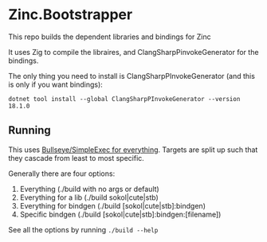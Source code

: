 # Zinc.Bootstrapper

This repo builds the dependent libraries and bindings for Zinc

It uses Zig to compile the libraires, and ClangSharpPinvokeGenerator for the bindings.

The only thing you need to install is ClangSharpPInvokeGenerator (and this is only if you want bindings):

`dotnet tool install --global ClangSharpPInvokeGenerator --version 18.1.0`

## Running

This uses [Bullseye/SimpleExec for everything](https://mysticmind.dev/dotnet-build-tool-using-bullseye-and-simpleexec). Targets are split up such that they cascade from least to most specific.

Generally there are four options:
1. Everything (./build with no args or default)
2. Everything for a lib (./build sokol|cute|stb)
2. Everything for bindgen (./build [sokol|cute|stb]:bindgen)
2. Specific bindgen (./build [sokol|cute|stb]:bindgen:[filename])

See all the options by running `./build --help`